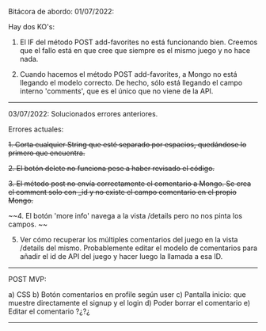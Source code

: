 Bitácora de abordo:
01/07/2022:

Hay dos KO's:

1. El IF del método POST add-favorites no está funcionando bien. Creemos que el fallo está en que cree que siempre es el mismo juego y no hace nada.

2. Cuando hacemos el método POST add-favorites, a Mongo no está llegando el modelo correcto. De hecho, sólo está llegando el campo interno 'comments', que es el único que no viene de la API.

---

03/07/2022:
Solucionados errores anteriores.

Errores actuales:

~~1. Corta cualquier String que esté separado por espacios, quedándose lo primero que encuentra.~~

~~2. El botón delete no funciona pese a haber revisado el código.~~

~~3. El método post no envía correctamente el comentario a Mongo. Se crea el comment solo con _id y no existe el campo comentario en el propio Mongo.~~

~~4. El botón 'more info' navega a la vista /details pero no nos pinta los campos. ~~

5. Ver cómo recuperar los múltiples comentarios del juego en la vista /details del mismo. 
Probablemente editar el modelo de comentarios para añadir el id de API del juego y hacer luego la llamada a esa ID.

---
POST MVP:

a) CSS
b) Botón comentarios en profile según user
c) Pantalla inicio: que muestre directamente el signup y el login
d) Poder borrar el comentario
e) Editar el comentario ?¿?¿

---





